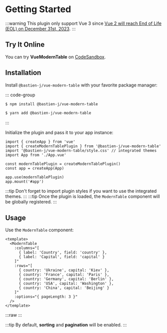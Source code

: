 # Getting Started

:::warning
This plugin only support Vue 3 since [Vue 2 will reach End of Life (EOL) on December 31st, 2023](https://v2.vuejs.org/lts/).
:::

## Try It Online

You can try **VueModernTable** on [CodeSandbox](https://codesandbox.io/p/sandbox/sleepy-maxwell-kduo36).

## Installation

Install `@bastien-j/vue-modern-table` with your favorite package manager:

::: code-group
```sh [npm]
$ npm install @bastien-j/vue-modern-table
```
```sh [yarn]
$ yarn add @bastien-j/vue-modern-table
```
:::

Initialize the plugin and pass it to your app instance:

```js{2,3,6,9}
import { createApp } from 'vue'
import { createModernTablePlugin } from '@bastien-j/vue-modern-table'
import '@bastien-j/vue-modern-table/style.css' // integrated themes
import App from './App.vue'

const modernTablePlugin = createModernTablePlugin()
const app = createApp(App)

app.use(modernTablePlugin)
app.mount('#app')
```

:::tip
Don't forget to import plugin styles if you want to use the integrated themes.
:::
:::tip
Once the plugin is loaded, the `ModernTable` component will be globally registered.
:::

## Usage

Use the `ModernTable` component:

```vue
<template>
  <ModernTable
    :columns="[
      { label: 'Country', field: 'country' },
      { label: 'Capital', field: 'capital' }
    ]"
    :rows="[
      { country: 'Ukraine', capital: 'Kiev' },
      { country: 'France', capital: 'Paris' },
      { country: 'Germany', capital: 'Berlin' },
      { country: 'USA', capital: 'Washington' },
      { country: 'China', capital: 'Beijing' }
    ]"
    :options="{ pageLength: 3 }"
  />
</template>
```

:::raw
<ModernTable
  :columns="[
    { label: 'Country', field: 'country' },
    { label: 'Capital', field: 'capital' }
  ]"
  :rows="[
    { country: 'Ukraine', capital: 'Kiev' },
    { country: 'France', capital: 'Paris' },
    { country: 'Germany', capital: 'Berlin' },
    { country: 'USA', capital: 'Washington' },
    { country: 'China', capital: 'Beijing' }
  ]"
  :options="{ pageLength: 3 }"
/>
:::

:::tip
By default, **sorting** and **pagination** will be enabled.
:::